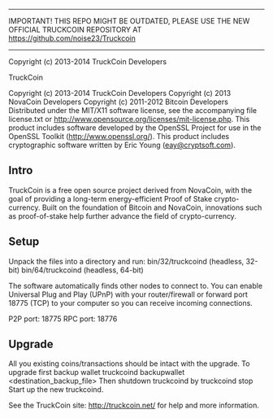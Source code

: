 ********************************************************************************************
IMPORTANT! THIS REPO MIGHT BE OUTDATED, PLEASE USE THE NEW OFFICIAL TRUCKCOIN REPOSITORY AT https://github.com/noise23/Truckcoin
********************************************************************************************

Copyright (c) 2013-2014 TruckCoin Developers


TruckCoin

Copyright (c) 2013-2014 TruckCoin Developers
Copyright (c) 2013 NovaCoin Developers
Copyright (c) 2011-2012 Bitcoin Developers
Distributed under the MIT/X11 software license, see the accompanying
file license.txt or http://www.opensource.org/licenses/mit-license.php.
This product includes software developed by the OpenSSL Project for use in
the OpenSSL Toolkit (http://www.openssl.org/).  This product includes
cryptographic software written by Eric Young (eay@cryptsoft.com).


Intro
-----
TruckCoin is a free open source project derived from NovaCoin, with
the goal of providing a long-term energy-efficient Proof of Stake crypto-currency.
Built on the foundation of Bitcoin and NovaCoin, innovations such as proof-of-stake
help further advance the field of crypto-currency.

Setup
-----
Unpack the files into a directory and run:
 bin/32/truckcoind (headless, 32-bit)
 bin/64/truckcoind (headless, 64-bit)

The software automatically finds other nodes to connect to.  You can
enable Universal Plug and Play (UPnP) with your router/firewall
or forward port 18775 (TCP) to your computer so you can receive
incoming connections.

P2P port: 18775
RPC port: 18776

Upgrade
-------
All you existing coins/transactions should be intact with the upgrade.
To upgrade first backup wallet
truckcoind backupwallet <destination_backup_file>
Then shutdown truckcoind by
truckcoind stop
Start up the new truckcoind.


See the TruckCoin site: http://truckcoin.net/ for help and more information.

